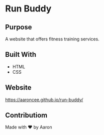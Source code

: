 # Run Buddy

## Purpose
A website that offers fitness training services.

## Built With
* HTML
* CSS

## Website
https://aaroncee.github.io/run-buddy/

## Contributiom
Made with ❤️ by Aaron
